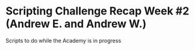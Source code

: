 # Scripting Challenge Recap Week #2 (Andrew E. and Andrew W.)
Scripts to do while the Academy is in progress
